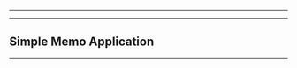 ------------------------
------------------------
Simple Memo Application
------------------------
------------------------